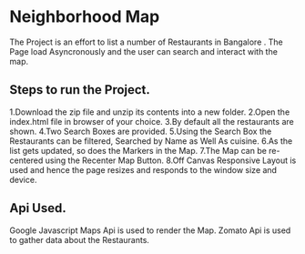 # Neighborhood Map
The Project is an effort to list a number of Restaurants in Bangalore . The Page load Asyncronously and the user can search and interact with the map.


## Steps to run the Project.

1.Download the zip file and unzip its contents into a new folder.
2.Open the index.html file in browser of your choice.
3.By default all the restaurants are shown.
4.Two Search Boxes are provided.
5.Using the Search Box the Restaurants can be filtered, Searched by Name as Well As cuisine.
6.As the list gets updated, so does the Markers in the Map.
7.The Map can be re-centered using the Recenter Map Button.
8.Off Canvas Responsive Layout is used and hence the page resizes and responds to the window size and device.

## Api Used.
Google Javascript Maps Api is used to render the Map.
Zomato Api is used to gather data about the Restaurants.
